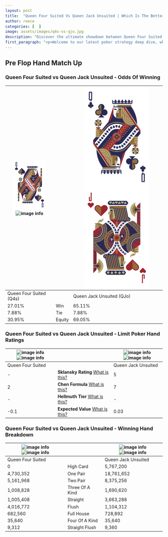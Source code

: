 ```yaml
---
layout: post
title:  "Queen Four Suited Vs Queen Jack Unsuited | Which Is The Better Hand In Poker? A Complete Guide"
author: reece
categories: [  ]
image: assets/images/q4s-vs-qjo.jpg
description: "Discover the ultimate showdown between Queen Four Suited and Queen Jack Unsuited in poker! Uncover the odds, strategies, and scenarios where one hand triumphs over the other. Get ready to up your poker game with this thrilling analysis."
first_paragraph: "<p>Welcome to our latest poker strategy deep dive, where we're pitting two distinct hands against each other in a high-stakes showdown: Queen Four Suited vs Queen Jack Unsuited.</p><p>In the dynamic world of poker, every decision counts, and knowing which hand holds the upper hand is key to your success at the table.</p><p>In this article, we'll dissect these two hands, explore the scenarios where one dominates the other, and equip you with the knowledge to make strategic choices that can tip the odds in your favor.</p><p>Get ready to unravel the intriguing dynamics of these poker hands and elevate your game to new heights.</p>"
---
```




[comment]: # (sp0)

## Pre Flop Hand Match Up

<div class="table hand-ratings" markdown="1"> 



### Queen Four Suited vs Queen Jack Unsuited - Odds Of Winning


    
| ![image info](assets/images/hand1/Q.png) ![image info](assets/images/hand1/4s.png) |  | ![image info](assets/images/hand2/Q.png) ![image info](assets/images/hand2/jo.png) |
| -------- | -------- | -------- |
| Queen Four Suited (Q4s) |  | Queen Jack Unsuited (QJo) |
| 27.01% | Win | 65.11% |
| 7.88% | Tie | 7.88% |
| 30.95% | Equity | 69.05% |




[comment]: # (sp1)



### Queen Four Suited vs Queen Jack Unsuited - Limit Poker Hand Ratings


    
| ![image info](https://www.riverpairs.com/assets/images/hand1/Q.png) ![image info](https://www.riverpairs.com/assets/images/hand1/4s.png) |  | ![image info](https://www.riverpairs.com/assets/images/hand2/Q.png) ![image info](https://www.riverpairs.com/assets/images/hand2/jo.png) |
| -------- | -------- | -------- |
| Queen Four Suited |  | Queen Jack Unsuited |
| - | **Sklansky Rating** [What is this?](/sklansky-rating-explained) | 5 |
| 2 | **Chen Formula** [What is this?](/chen-formula-explained) | 7 |
| - | **Hellmuth Tier** [What is this?](/Hellmuth-tier-explained) | - |
| -0.1 | **Expected Value** [What is this?](/expected-value-explained) | 0.03 |




[comment]: # (sp2)



### Queen Four Suited vs Queen Jack Unsuited - Winning Hand Breakdown


    
| ![image info](https://www.riverpairs.com/assets/images/hand1/Q.png) ![image info](https://www.riverpairs.com/assets/images/hand1/4s.png) |  | ![image info](https://www.riverpairs.com/assets/images/hand2/Q.png) ![image info](https://www.riverpairs.com/assets/images/hand2/jo.png) |
| -------- | -------- | -------- |
| Queen Four Suited |  | Queen Jack Unsuited |
| 0 | High Card | 5,767,200 |
| 4,730,352 | One Pair | 18,761,652 |
| 5,161,968 | Two Pair | 8,375,256 |
| 1,008,828 | Three Of A Kind | 1,690,620 |
| 1,005,408 | Straight | 3,663,288 |
| 4,016,772 | Flush | 1,104,312 |
| 682,560 | Full House | 728,892 |
| 35,640 | Four Of A Kind | 35,640 |
| 9,312 | Straight Flush | 9,360 |




[comment]: # (sp3)



</div>

[comment]: # (sp4)



[comment]: # (sp5)

